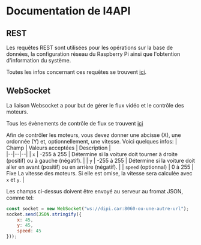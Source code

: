 # Documentation de l4API

## REST

Les requêtes REST sont utilisées pour les opérations sur la base de données, la configuration réseau du Raspberry Pi ainsi que l'obtention d'information du système.

Toutes les infos concernant ces requêtes se trouvent [ici](https://documenter.getpostman.com/view/16024598/TzY1gGLM).

## WebSocket

La liaison Websocket a pour but de gérer le flux vidéo et le contrôle des moteurs.

Tous les évènements de contrôle de flux se trouvent [ici](https://github.com/TeaFlex/PiStreamer/blob/HEAD/doc/DOCUMENTATION-fr.md#evènements-websocket)

Afin de contrôler les moteurs, vous devez donner une abcisse (X), une ordonnée (Y) et, optionnellement, une vitesse. Voici quelques infos:
| Champ | Valeurs acceptées | Description |  
|--|--|--|
| `x` | -255 à 255 | Détermine si la voiture doit tourner à droite (positif) ou à gauche (négatif). |
| `y` | -255 à 255 | Détermine si la voiture doit aller en avant (positif) ou en arrière (négatif). |
| `speed` (optionnal) | 0 à 255 | Fixe La vitesse des moteurs. Si elle est omise, la vitesse sera calculée avec `x` et `y`. |

Les champs ci-dessus doivent être envoyé au serveur au fromat JSON, comme tel:
```js
const socket = new WebSocket("ws://dipi.car:8060-ou-une-autre-url");
socket.send(JSON.stringify({
	x: 45,
	y: 45,
	speed: 45
}));
```